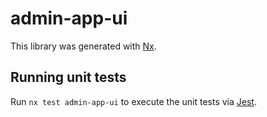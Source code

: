 # admin-app-ui

This library was generated with [Nx](https://nx.dev).

## Running unit tests

Run `nx test admin-app-ui` to execute the unit tests via [Jest](https://jestjs.io).
